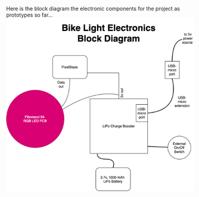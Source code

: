 Here is the block diagram the electronic components for the project as prototypes so far...
![Block Diagram](https://github.com/jeffellenbogen/BikeLight/blob/main/images/BikeLightBlockDesign.png)
